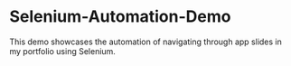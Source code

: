 # Selenium-Automation-Demo
This demo showcases the automation of navigating through app slides in my portfolio using Selenium.
